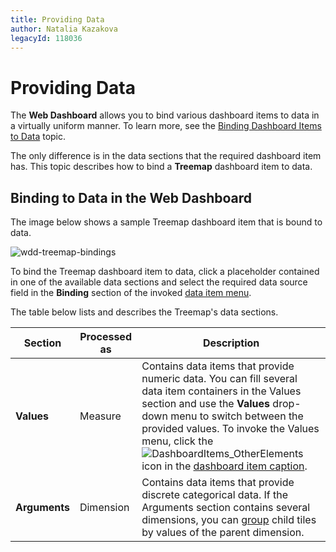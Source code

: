 ```yaml
---
title: Providing Data
author: Natalia Kazakova
legacyId: 118036
---
```

# Providing Data
The **Web Dashboard** allows you to bind various dashboard items to data in a virtually uniform manner. To learn more, see the [Binding Dashboard Items to Data](../../binding-dashboard-items-to-data.md) topic.

The only difference is in the data sections that the required dashboard item has. This topic describes how to bind a **Treemap** dashboard item to data.

## Binding to Data in the Web Dashboard
The image below shows a sample Treemap dashboard item that is bound to data.

![wdd-treemap-bindings](../../../../images/img125955.png)

To bind the Treemap dashboard item to data, click a placeholder contained in one of the available data sections and select the required data source field in the **Binding** section of the invoked [data item menu](../../ui-elements/data-item-menu.md).

The table below lists and describes the Treemap's data sections.

| Section | Processed as | Description |
|---|---|---|
| **Values** | Measure | Contains data items that provide numeric data. You can fill several data item containers in the Values section and use the **Values** drop-down menu to switch between the provided values. To invoke the Values menu, click the ![DashboardItems_OtherElements](../../../../images/img20169.png) icon in the [dashboard item caption](../../dashboard-layout/dashboard-item-caption.md). |
| **Arguments** | Dimension | Contains data items that provide discrete categorical data. If the Arguments section contains several dimensions, you can [group](grouping.md) child tiles by values of the parent dimension. |